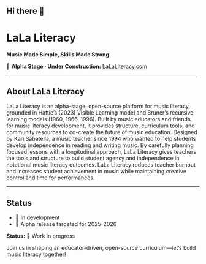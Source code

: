 ## Hi there 👋

# LaLa Literacy

**Music Made Simple, Skills Made Strong**

🚧 **Alpha Stage · Under Construction:** [LaLaLiteracy.com](https://LaLaLiteracy.com) 

---

## About LaLa Literacy

LaLa Literacy is an alpha-stage, open-source platform for music literacy, grounded in Hattie’s (2023) Visible Learning model and Bruner’s recursive learning models (1960, 1966, 1996). Built by music educators and friends, for music literacy development, it provides structure, curriculum tools, and community resources to co-create the future of music education. Designed by Kari Sabatella, a music teacher since 1994 who wanted to help students develop independence in reading and writing music. By carefully planning focused lessons with a longitudinal approach, LaLa Literacy gives teachers the tools and structure to build student agency and independence in notational music literacy outcomes. LaLa Literacy reduces teacher burnout and increases student achievement in music while maintaining creative control and time for performances. 

---

## Status

- 🚧 In development  
- 🎯 Alpha release targeted for 2025-2026


**Status:** 🚧 Work in progress
<!--
**Get started:**  
1. Fork this repo  
2. Explore the `/lessons` folder  
3. Open an issue or submit a PR  
-->
Join us in shaping an educator-driven, open-source curriculum—let’s build music literacy together!


<!--
**LalaLiteracy/LaLaLiteracy** is a ✨ _special_ ✨ repository because its `README.md` (this file) appears on your GitHub profile.

Here are some ideas to get you started:

- 🔭 I’m currently working on ...
- 🌱 I’m currently learning ...
- 👯 I’m looking to collaborate on ...
- 🤔 I’m looking for help with ...
- 💬 Ask me about ...
- 📫 How to reach me: ...
- 😄 Pronouns: ...
- ⚡ Fun fact: ...
-->
